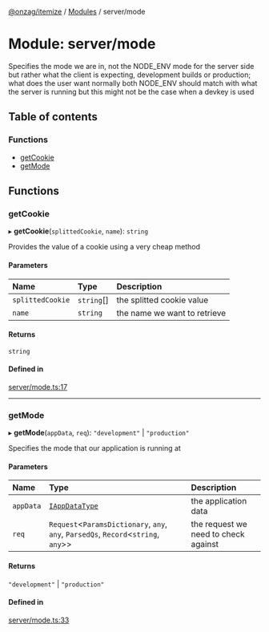 [@onzag/itemize](../README.md) / [Modules](../modules.md) / server/mode

# Module: server/mode

Specifies the mode we are in, not the NODE_ENV mode for the server side but rather what
the client is expecting, development builds or production; what does the user want
normally both NODE_ENV should match with what the server is running but this
might not be the case when a devkey is used

## Table of contents

### Functions

- [getCookie](server_mode.md#getcookie)
- [getMode](server_mode.md#getmode)

## Functions

### getCookie

▸ **getCookie**(`splittedCookie`, `name`): `string`

Provides the value of a cookie using a very cheap method

#### Parameters

| Name | Type | Description |
| :------ | :------ | :------ |
| `splittedCookie` | `string`[] | the splitted cookie value |
| `name` | `string` | the name we want to retrieve |

#### Returns

`string`

#### Defined in

[server/mode.ts:17](https://github.com/onzag/itemize/blob/5c2808d3/server/mode.ts#L17)

___

### getMode

▸ **getMode**(`appData`, `req`): ``"development"`` \| ``"production"``

Specifies the mode that our application is running at

#### Parameters

| Name | Type | Description |
| :------ | :------ | :------ |
| `appData` | [`IAppDataType`](../interfaces/server.IAppDataType.md) | the application data |
| `req` | `Request`<`ParamsDictionary`, `any`, `any`, `ParsedQs`, `Record`<`string`, `any`\>\> | the request we need to check against |

#### Returns

``"development"`` \| ``"production"``

#### Defined in

[server/mode.ts:33](https://github.com/onzag/itemize/blob/5c2808d3/server/mode.ts#L33)

